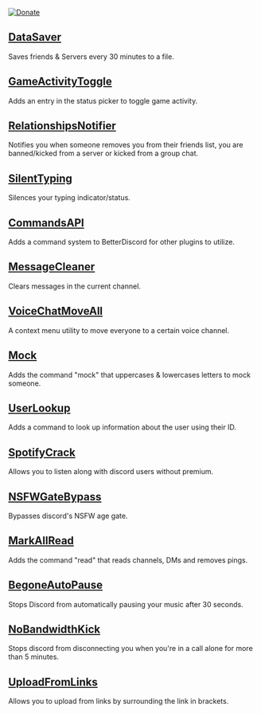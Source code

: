 [![Donate](https://img.shields.io/badge/Donate-PayPal-blue.svg)](https://www.paypal.me/eternal404)
## [DataSaver](https://github.com/slow/better-discord-plugins/tree/master/DataSaver "DataSaver")
Saves friends & Servers every 30 minutes to a file.

## [GameActivityToggle](https://github.com/slow/better-discord-plugins/tree/master/GameActivityToggle "GameActivityToggle")
Adds an entry in the status picker to toggle game activity.

## [RelationshipsNotifier](https://github.com/slow/better-discord-plugins/tree/master/RelationshipsNotifier "RelationshipsNotifier")
Notifies you when someone removes you from their friends list, you are banned/kicked from a server or kicked from a group chat.

## [SilentTyping](https://github.com/slow/better-discord-plugins/tree/master/SilentTyping "SilentTyping")
Silences your typing indicator/status.

## [CommandsAPI](https://github.com/slow/better-discord-plugins/tree/master/CommandsAPI "CommandsAPI")
Adds a command system to BetterDiscord for other plugins to utilize.

## [MessageCleaner](https://github.com/slow/better-discord-plugins/tree/master/MessageCleaner "MessageCleaner")
Clears messages in the current channel.

## [VoiceChatMoveAll](https://github.com/slow/better-discord-plugins/tree/master/VoiceChatMoveAll "VoiceChatMoveAll")
A context menu utility to move everyone to a certain voice channel.

## [Mock](https://github.com/slow/better-discord-plugins/tree/master/Mock "Mock")
Adds the command "mock" that uppercases & lowercases letters to mock someone.

## [UserLookup](https://github.com/slow/better-discord-plugins/tree/master/UserLookup "UserLookup")
Adds a command to look up information about the user using their ID.

## [SpotifyCrack](https://github.com/slow/better-discord-plugins/tree/master/SpotifyCrack "SpotifyCrack")
Allows you to listen along with discord users without premium.

## [NSFWGateBypass](https://github.com/slow/better-discord-plugins/tree/master/NSFWGateBypass "NSFWGateBypass")
Bypasses discord's NSFW age gate.

## [MarkAllRead](https://github.com/slow/better-discord-plugins/tree/master/MarkAllRead "MarkAllRead")
Adds the command "read" that reads channels, DMs and removes pings.

## [BegoneAutoPause](https://github.com/slow/better-discord-plugins/tree/master/BegoneAutoPause "BegoneAutoPause")
Stops Discord from automatically pausing your music after 30 seconds.

## [NoBandwidthKick](https://github.com/slow/better-discord-plugins/tree/master/NoBandwidthKick "NoBandwidthKick")
Stops discord from disconnecting you when you're in a call alone for more than 5 minutes.

## [UploadFromLinks](https://github.com/slow/better-discord-plugins/tree/master/UploadFromLinks "UploadFromLinks")
Allows you to upload from links by surrounding the link in brackets.